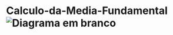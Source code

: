 # Calculo-da-Media-Fundamental![Diagrama em branco](https://user-images.githubusercontent.com/101879797/169935030-a69ca29c-6362-4011-8899-9a14365f723a.png)
